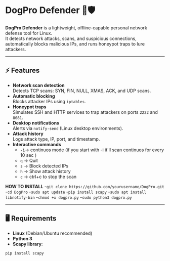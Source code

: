 # DogPro Defender 🐶🛡️

**DogPro Defender** is a lightweight, offline-capable personal network defense tool for Linux.  
It detects network attacks, scans, and suspicious connections, automatically blocks malicious IPs, and runs honeypot traps to lure attackers.  

---

## ⚡ Features

- **Network scan detection**  
  Detects TCP scans: SYN, FIN, NULL, XMAS, ACK, and UDP scans.  
- **Automatic blocking**  
  Blocks attacker IPs using `iptables`.  
- **Honeypot traps**  
  Simulates SSH and HTTP services to trap attackers on ports `2222` and `8081`.  
- **Desktop notifications**  
  Alerts via `notify-send` (Linux desktop environments).  
- **Attack history**  
  Logs attack type, IP, port, and timestamp.  
- **Interactive commands**
  - `-i`→ continuos mode (if you start with -i it'll scan continuos for every 10 sec )  
  - `q` → Quit  
  - `s` → Block detected IPs  
  - `h` → Show attack history 
  - `c` → ctrl+c to stop the scan 


**HOW TO INSTALL**
-`git clone https://github.com/yourusername/DogPro.git`
-`cd DogPro`
-`sudo apt update`
-`pip install scapy`
-`sudo apt install libnotify-bin`
-`chmod +x dogpro.py`
-`sudo python3 dogpro.py`

---

## 🖥️ Requirements

- **Linux** (Debian/Ubuntu recommended)  
- **Python 3**  
- **Scapy library**:

```bash
pip install scapy
